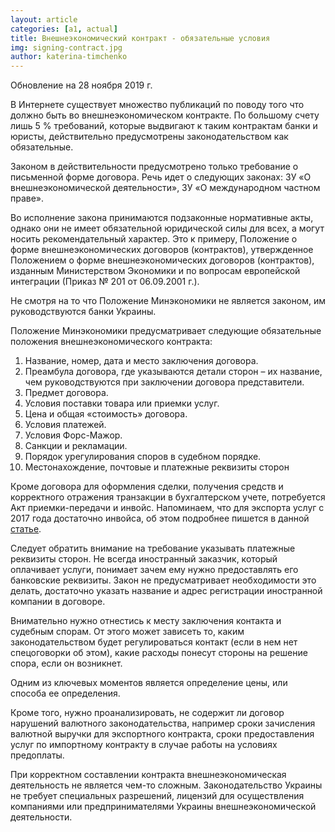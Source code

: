```yaml
---
layout: article
categories: [a1, actual]
title: Внешнеэкономический контракт - обязательные условия
img: signing-contract.jpg
author: katerina-timchenko
---
```

Обновление на 28 ноября 2019 г. 

В Интернете существует множество публикаций по поводу того что должно быть во внешнеэкономическом контракте. По большому
счету лишь 5 % требований, которые выдвигают к таким контрактам банки и юристы, действительно предусмотрены законодательством как обязательные. 

Законом в действительности предусмотрено только требование о письменной форме договора. Речь идет о следующих законах: ЗУ «О внешнеэкономической деятельности», ЗУ «О международном частном праве».

Во исполнение закона принимаются подзаконные нормативные акты,  однако они не имеет обязательной юридической 
силы для всех, а могут носить рекомендательный характер. Это к примеру, Положение о форме внешнеэкономических договоров (контрактов), утвержденное 
Положением о форме внешнеэкономических договоров (контрактов), изданным Министерством Экономики и по вопросам европейской
интеграции (Приказ № 201 от 06.09.2001 г.). 

Не смотря на то что Положение Минэкономики не является законом, им руководствуются банки Украины.

Положение Минэкономики предусматривает следующие обязательные положения внешнеэкономического контракта:

1.	Название, номер, дата и место заключения договора.
2.	Преамбула договора, где указываются детали сторон – их название, чем руководствуются при заключении договора
представители.
3.	Предмет договора.
4.	Условия поставки товара или приемки услуг.
5.	Цена и общая «стоимость» договора.
6.	Условия платежей.
7.	Условия Форс-Мажор.
8.	Санкции и рекламации.
9.	Порядок урегулирования споров  в судебном порядке.
10.	Местонахождение, почтовые и платежные реквизиты сторон

Кроме договора для оформления сделки, получения средств и корректного отражения транзакции в бухгалтерском учете,
потребуется Акт приемки-передачи и инвойс. Напоминаем, что для экспорта услуг с 2017 года достаточно инвойса, об этом подробнее пишется в данной [статье](http://itin.ua/dogovor-s-nerezidentom-v-2017-eksport-uslug.html).

Следует обратить внимание на требование указывать платежные реквизиты сторон. Не всегда иностранный заказчик, который 
оплачивает услуги, понимает зачем ему нужно предоставлять его банковские реквизиты. Закон не предусматривает необходимости это делать, достаточно указать название и адрес регистрации иностранной компании в договоре.

Внимательно нужно отнестись к месту заключения контакта и судебным спорам. От этого может зависеть то, каким законодательством 
будет регулироваться контакт (если в нем нет спецоговорки об этом), какие расходы понесут 
стороны на решение спора, если он возникнет.

Одним из ключевых моментов является определение цены, или способа ее определения. 

Кроме того, нужно проанализировать, не содержит ли договор нарушений валютного законодательства, например сроки зачисления 
валютной выручки для экспортного контракта, сроки предоставления услуг по импортному контракту в случае работы на условиях предоплаты.

При корректном составлении контракта внешнеэкономическая деятельность не является  чем-то сложным. Законодательство Украины 
не требует специальных разрешений, лицензий для осуществления компаниями или предпринимателями Украины внешнеэкономической деятельности.
